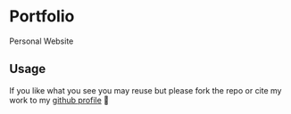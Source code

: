 # Portfolio
Personal Website


## Usage

If you like what you see you may reuse but please fork the repo or cite my work to my [github profile](https://github.com/prests) 🙂
